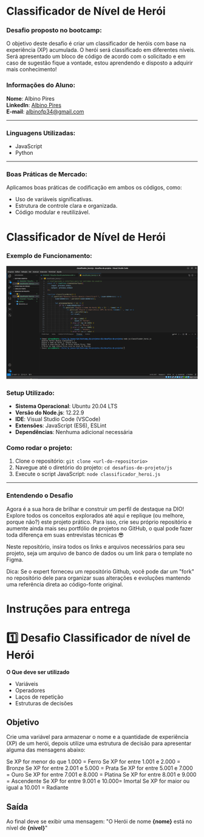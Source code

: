 # Classificador de Nível de Herói

### Desafio proposto no bootcamp:

O objetivo deste desafio é criar um classificador de heróis com base na experiência (XP) acumulada. 
O herói será classificado em diferentes níveis. Será apresentado um bloco de código de acordo com 
o solicitado e em caso de sugestão fique a vontade, estou aprendendo e disposto a adquirir mais
conhecimento!

### Informações do Aluno:

**Nome**: Albino Pires  
**LinkedIn**: [Albino Pires](https://www.linkedin.com/in/albino-pires-b188391b3)  
**E-mail**: albinofp34@gmail.com

---

### Linguagens Utilizadas:

- JavaScript
- Python

---

### Boas Práticas de Mercado:

Aplicamos boas práticas de codificação em ambos os códigos, como:
- Uso de variáveis significativas.
- Estrutura de controle clara e organizada.
- Código modular e reutilizável.

# Classificador de Nível de Herói

### Exemplo de Funcionamento:

![Exemplo de Funcionamento](https://github.com/AlbinoPires/bootcamp_dio/blob/main/projetos-dio/desafios-de-projeto-1/js/funcionamentoJS.png)





### Setup Utilizado:

- **Sistema Operacional**: Ubuntu 20.04 LTS
- **Versão do Node.js**: 12.22.9
- **IDE**: Visual Studio Code (VSCode)
- **Extensões**: JavaScript (ES6), ESLint
- **Dependências**: Nenhuma adicional necessária

### Como rodar o projeto:

1. Clone o repositório: `git clone <url-do-repositorio>`
2. Navegue até o diretório do projeto: `cd desafios-de-projeto/js`
3. Execute o script JavaScript: `node classificador_heroi.js`


---

### Entendendo o Desafio
 
Agora é a sua hora de brilhar e construir um perfil de destaque na DIO! Explore todos os conceitos explorados até aqui e replique (ou melhore, porque não?) este projeto prático. Para isso, crie seu próprio repositório e aumente ainda mais seu portfólio de projetos no GitHub, o qual pode fazer toda diferença em suas entrevistas técnicas 😎
 
Neste repositório, insira todos os links e arquivos necessários para seu projeto, seja um arquivo de banco de dados ou um link para o template no Figma.
 
Dica: Se o expert forneceu um repositório Github, você pode dar um "fork" no repositório dele para organizar suas alterações e evoluções mantendo uma referência direta ao código-fonte original.
 
# Instruções para entrega
# 1️⃣ Desafio Classificador de nível de Herói

**O Que deve ser utilizado**

- Variáveis
- Operadores
- Laços de repetição
- Estruturas de decisões

## Objetivo

Crie uma variável para armazenar o nome e a quantidade de experiência (XP) de um herói, depois utilize uma estrutura de decisão para apresentar alguma das mensagens abaixo:

Se XP for menor do que 1.000 = Ferro
Se XP for entre 1.001 e 2.000 = Bronze
Se XP for entre 2.001 e 5.000 = Prata
Se XP for entre 5.001 e 7.000 = Ouro
Se XP for entre 7.001 e 8.000 = Platina
Se XP for entre 8.001 e 9.000 = Ascendente
Se XP for entre 9.001 e 10.000= Imortal
Se XP for maior ou igual a 10.001 = Radiante

## Saída

Ao final deve se exibir uma mensagem:
"O Herói de nome **{nome}** está no nível de **{nivel}**"
